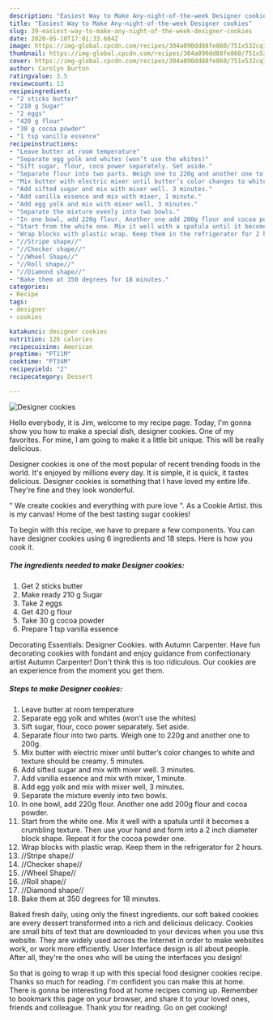 ```yaml
---
description: "Easiest Way to Make Any-night-of-the-week Designer cookies"
title: "Easiest Way to Make Any-night-of-the-week Designer cookies"
slug: 39-easiest-way-to-make-any-night-of-the-week-designer-cookies
date: 2020-05-10T17:01:33.684Z
image: https://img-global.cpcdn.com/recipes/304a090dd88fe860/751x532cq70/designer-cookies-recipe-main-photo.jpg
thumbnail: https://img-global.cpcdn.com/recipes/304a090dd88fe860/751x532cq70/designer-cookies-recipe-main-photo.jpg
cover: https://img-global.cpcdn.com/recipes/304a090dd88fe860/751x532cq70/designer-cookies-recipe-main-photo.jpg
author: Carolyn Burton
ratingvalue: 3.5
reviewcount: 13
recipeingredient:
- "2 sticks butter"
- "210 g Sugar"
- "2 eggs"
- "420 g flour"
- "30 g cocoa powder"
- "1 tsp vanilla essence"
recipeinstructions:
- "Leave butter at room temperature"
- "Separate egg yolk and whites (won’t use the whites)"
- "Sift sugar, flour, coco power separately. Set aside."
- "Separate flour into two parts. Weigh one to 220g and another one to 200g."
- "Mix butter with electric mixer until butter’s color changes to white and texture should be creamy. 5 minutes."
- "Add sifted sugar and mix with mixer well. 3 minutes."
- "Add vanilla essence and mix with mixer, 1 minute."
- "Add egg yolk and mix with mixer well, 3 minutes."
- "Separate the mixture evenly into two bowls."
- "In one bowl, add 220g flour. Another one add 200g flour and cocoa powder."
- "Start from the white one. Mix it well with a spatula until it becomes a crumbling texture. Then use your hand and form into a 2 inch diameter block shape. Repeat it for the cocoa powder one."
- "Wrap blocks with plastic wrap. Keep them in the refrigerator for 2 hours."
- "//Stripe shape//"
- "//Checker shape//"
- "//Wheel Shape//"
- "//Roll shape//"
- "//Diamond shape//"
- "Bake them at 350 degrees for 18 minutes."
categories:
- Recipe
tags:
- designer
- cookies

katakunci: designer cookies 
nutrition: 126 calories
recipecuisine: American
preptime: "PT11M"
cooktime: "PT34M"
recipeyield: "2"
recipecategory: Dessert

---
```



![Designer cookies](https://img-global.cpcdn.com/recipes/304a090dd88fe860/751x532cq70/designer-cookies-recipe-main-photo.jpg)

Hello everybody, it is Jim, welcome to my recipe page. Today, I'm gonna show you how to make a special dish, designer cookies. One of my favorites. For mine, I am going to make it a little bit unique. This will be really delicious.

Designer cookies is one of the most popular of recent trending foods in the world. It's enjoyed by millions every day. It is simple, it is quick, it tastes delicious. Designer cookies is something that I have loved my entire life. They're fine and they look wonderful.

&#34; We create cookies and everything with pure love &#34;. As a Cookie Artist. this is my canvas! Home of the best tasting sugar cookies!


To begin with this recipe, we have to prepare a few components. You can have designer cookies using 6 ingredients and 18 steps. Here is how you cook it.

<!--inarticleads1-->

##### The ingredients needed to make Designer cookies:

1. Get 2 sticks butter
1. Make ready 210 g Sugar
1. Take 2 eggs
1. Get 420 g flour
1. Take 30 g cocoa powder
1. Prepare 1 tsp vanilla essence


Decorating Essentials: Designer Cookies. with Autumn Carpenter. Have fun decorating cookies with fondant and enjoy guidance from confectionary artist Autumn Carpenter! Don&#39;t think this is too ridiculous. Our cookies are an experience from the moment you get them. 

<!--inarticleads2-->

##### Steps to make Designer cookies:

1. Leave butter at room temperature
1. Separate egg yolk and whites (won’t use the whites)
1. Sift sugar, flour, coco power separately. Set aside.
1. Separate flour into two parts. Weigh one to 220g and another one to 200g.
1. Mix butter with electric mixer until butter’s color changes to white and texture should be creamy. 5 minutes.
1. Add sifted sugar and mix with mixer well. 3 minutes.
1. Add vanilla essence and mix with mixer, 1 minute.
1. Add egg yolk and mix with mixer well, 3 minutes.
1. Separate the mixture evenly into two bowls.
1. In one bowl, add 220g flour. Another one add 200g flour and cocoa powder.
1. Start from the white one. Mix it well with a spatula until it becomes a crumbling texture. Then use your hand and form into a 2 inch diameter block shape. Repeat it for the cocoa powder one.
1. Wrap blocks with plastic wrap. Keep them in the refrigerator for 2 hours.
1. //Stripe shape//
1. //Checker shape//
1. //Wheel Shape//
1. //Roll shape//
1. //Diamond shape//
1. Bake them at 350 degrees for 18 minutes.


Baked fresh daily, using only the finest ingredients. our soft baked cookies are every dessert transformed into a rich and delicious delicacy. Cookies are small bits of text that are downloaded to your devices when you use this website. They are widely used across the Internet in order to make websites work, or work more efficiently. User Interface design is all about people. After all, they&#39;re the ones who will be using the interfaces you design! 

So that is going to wrap it up with this special food designer cookies recipe. Thanks so much for reading. I'm confident you can make this at home. There is gonna be interesting food at home recipes coming up. Remember to bookmark this page on your browser, and share it to your loved ones, friends and colleague. Thank you for reading. Go on get cooking!

